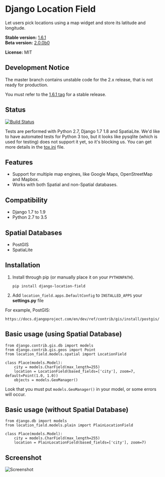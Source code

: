 Django Location Field
==

Let users pick locations using a map widget and store its latitude and longitude.

**Stable version:** [1.6.1](https://pypi.python.org/pypi/django-location-field/1.6.1)  
**Beta version:** [2.0.0b0](https://pypi.python.org/pypi/django-location-field/2.0.0b0)

**License:** MIT

Development Notice
--

The master branch contains unstable code for the 2.x release, that is not ready for production.

You must refer to the [1.6.1 tag](https://github.com/caioariede/django-location-field/tree/1.6.1) for a stable release.

Status
--

[![Build Status](https://travis-ci.org/caioariede/django-location-field.svg?branch=master)](https://travis-ci.org/caioariede/django-location-field)

Tests are performed with Python 2.7, Django 1.7 1.8 and SpatiaLite. We'd like to have automated tests for Python 3 too, but it looks like pysqlite (which is used for testing) does not support it yet, so it's blocking us. You can get more details in the [tox.ini](https://github.com/caioariede/django-location-field/blob/master/tox.ini#L40) file.

Features
--

* Support for multiple map engines, like Google Maps, OpenStreetMap and Mapbox.
* Works with both Spatial and non-Spatial databases.

Compatibility
--

* Django 1.7 to 1.9
* Python 2.7 to 3.5

Spatial Databases
--

* PostGIS
* SpatiaLite

Installation
--

1. Install through pip (or manually place it on your `PYTHONPATH`).

    `pip install django-location-field`

2. Add `location_field.apps.DefaultConfig` to `INSTALLED_APPS` your **settings.py** file

For example, PostGIS:

    https://docs.djangoproject.com/en/dev/ref/contrib/gis/install/postgis/

Basic usage (using Spatial Database)
--

    from django.contrib.gis.db import models
    from django.contrib.gis.geos import Point
    from location_field.models.spatial import LocationField

    class Place(models.Model):
        city = models.CharField(max_length=255)
        location = LocationField(based_fields=['city'], zoom=7, default=Point(1.0, 1.0))
        objects = models.GeoManager()

Look that you must put `models.GeoManager()` in your model, or some errors will occur.

Basic usage (without Spatial Database)
--

    from django.db import models
    from location_field.models.plain import PlainLocationField

    class Place(models.Model):
        city = models.CharField(max_length=255)
        location = PlainLocationField(based_fields=['city'], zoom=7)

Screenshot
--

![Screenshot](https://github.com/caioariede/django-location-field/raw/master/screenshot.png)
